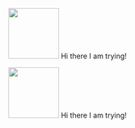 <p align="left">
  <img width="100" height="100" src="http://www.fillmurray.com/460/300">
  Hi there I am trying! 
</p>

<p align="left">
  <img width="100" height="100" src="http://www.fillmurray.com/460/300">
  Hi there I am trying! 
</p>
